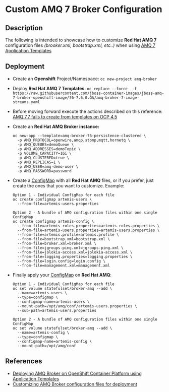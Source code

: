 # Custom AMQ 7 Broker Configuration

## Description

The following is intended to showcase how to customize **Red Hat AMQ 7** configuration files *(brooker.xml, bootstrap.xml, etc..)* when using [AMQ 7 Application Templates](https://access.redhat.com/documentation/en-us/red_hat_amq/7.6/html-single/deploying_amq_broker_on_openshift/index#deploying_broker-on-ocp-using-templates_broker-ocp)

## Deployment

* Create an **Openshift** Project/Namespace: `oc new-project amq-broker`

* Deploy **Red Hat AMQ 7 Templates**: `oc replace --force  -f https://raw.githubusercontent.com/jboss-container-images/jboss-amq-7-broker-openshift-image/76-7.6.0.GA/amq-broker-7-image-streams.yaml`

* Before moving forward execute the actions described on this reference: [AMQ 7.7 fails to create from templates on OCP 4.5](https://access.redhat.com/solutions/5507671)

* Create an **Red Hat AMQ Broker instance:**

  ```
  oc new-app --template=amq-broker-76-persistence-clustered \
    -p AMQ_PROTOCOL=openwire,amqp,stomp,mqtt,hornetq \
    -p AMQ_QUEUES=demoQueue \
    -p AMQ_ADDRESSES=demoTopic \
    -p VOLUME_CAPACITY=1Gi \
    -p AMQ_CLUSTERED=true \
    -p AMQ_REPLICAS=1 \
    -p AMQ_USER=amq-demo-user \
    -p AMQ_PASSWORD=password
  ```
  
 * Create a [ConfigMap](https://kubernetes.io/docs/concepts/configuration/configmap/) with all **Red Hat AMQ** files, or if you prefer, just create the ones that you want to customize. Example:

    ```
    Option 1 - Individual ConfigMap for each file
    oc create configmap artemis-users \
      --from-file=artemis-users.properties

    Option 2 - A bundle of AMQ configuration files within one single ConfigMap
    oc create configmap artemis-config \
      --from-file=artemis-roles.properties=artemis-roles.properties \
      --from-file=artemis-users.properties=artemis-users.properties \
      --from-file=artemis.profile=artemis.profile \
      --from-file=bootstrap.xml=bootstrap.xml \
      --from-file=broker.xml=broker.xml \
      --from-file=jgroups-ping.xml=jgroups-ping.xml \
      --from-file=jolokia-access.xml=jolokia-access.xml \
      --from-file=logging.properties=logging.properties \
      --from-file=login.config=login.config \
      --from-file=management.xml=management.xml
    ```
  
* Finally apply your [ConfigMap](https://kubernetes.io/docs/concepts/configuration/configmap/) on **Red Hat AMQ**:

  ```
  Option 1 - Individual ConfigMap for each file
  oc set volume statefulset/broker-amq --add \
    --name=artemis-users \
    --type=configmap \
    --configmap-name=artemis-users \
    --mount-path=/opt/amq/conf/artemis-users.properties \
    --sub-path=artemis-users.properties
  
  Option 2 - A bundle of AMQ configuration files within one single ConfigMap
  oc set volume statefulset/broker-amq --add \
    --name=artemis-config \
    --type=configmap \
    --configmap-name=artemis-config \
    --mount-path=/opt/amq/conf
  ```
  
## References
  
- [Deploying AMQ Broker on OpenShift Container Platform using Application Templates](https://access.redhat.com/documentation/en-us/red_hat_amq/7.6/html-single/deploying_amq_broker_on_openshift/index#deploying_broker-on-ocp-using-templates_broker-ocp)
- [Customizing AMQ Broker configuration files for deployment](https://access.redhat.com/documentation/en-us/red_hat_amq/7.6/html-single/deploying_amq_broker_on_openshift/index#proc_br-custom-broker-config-deploy_broker-ocp)

